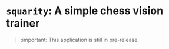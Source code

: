 # `squarity`: A simple chess vision trainer
> :important: This application is still in pre-release.
